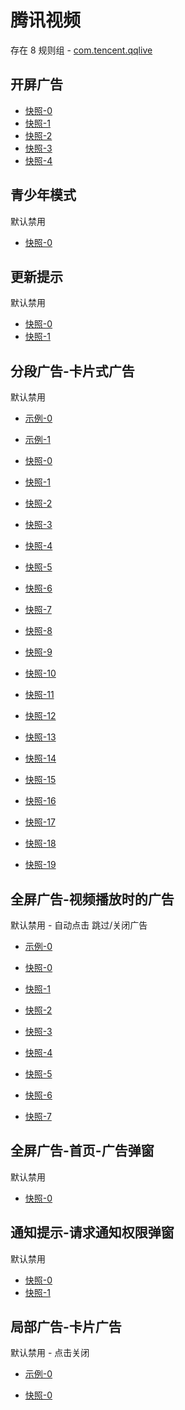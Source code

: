 # 腾讯视频

存在 8 规则组 - [com.tencent.qqlive](/src/apps/com.tencent.qqlive.ts)

## 开屏广告

- [快照-0](https://i.gkd.li/import/12700227)
- [快照-1](https://i.gkd.li/import/12700122)
- [快照-2](https://i.gkd.li/import/12700541)
- [快照-3](https://i.gkd.li/import/12910953)
- [快照-4](https://i.gkd.li/import/14049316)

## 青少年模式

默认禁用

- [快照-0](https://i.gkd.li/import/12700145)

## 更新提示

默认禁用

- [快照-0](https://i.gkd.li/import/12700486)
- [快照-1](https://i.gkd.li/import/13799951)

## 分段广告-卡片式广告

默认禁用

- [示例-0](https://m.gkd.li/57941037/42013a93-fb12-4747-92e0-95f5028eb8e5)
- [示例-1](https://m.gkd.li/57941037/8746fdc8-828e-42bb-9160-8e67b7af2dc7)

- [快照-0](https://i.gkd.li/import/12700299)
- [快照-1](https://i.gkd.li/import/12700302)
- [快照-2](https://i.gkd.li/import/13685929)
- [快照-3](https://i.gkd.li/import/12700518)
- [快照-4](https://i.gkd.li/import/12700175)
- [快照-5](https://i.gkd.li/import/13759380)
- [快照-6](https://i.gkd.li/import/12777344)
- [快照-7](https://i.gkd.li/import/12737313)
- [快照-8](https://i.gkd.li/import/13685842)
- [快照-9](https://i.gkd.li/import/13426421)
- [快照-10](https://i.gkd.li/import/14318802)
- [快照-11](https://i.gkd.li/import/14318811)
- [快照-12](https://i.gkd.li/import/13695084)
- [快照-13](https://i.gkd.li/import/12700303)
- [快照-14](https://i.gkd.li/import/12829866)
- [快照-15](https://i.gkd.li/import/13685871)
- [快照-16](https://i.gkd.li/import/13703219)
- [快照-17](https://i.gkd.li/import/12700210)
- [快照-18](https://i.gkd.li/import/13685877)
- [快照-19](https://i.gkd.li/import/13703298)

## 全屏广告-视频播放时的广告

默认禁用 - 自动点击 跳过/关闭广告

- [示例-0](https://m.gkd.li/57941037/c8f55e94-30ad-440d-b4d8-06fb19f0c17e)

- [快照-0](https://i.gkd.li/import/12700407)
- [快照-1](https://i.gkd.li/import/12700433)
- [快照-2](https://i.gkd.li/import/13043079)
- [快照-3](https://i.gkd.li/import/13526547)
- [快照-4](https://i.gkd.li/import/13695067)
- [快照-5](https://i.gkd.li/import/13946107)
- [快照-6](https://i.gkd.li/import/14001277)
- [快照-7](https://i.gkd.li/import/14318385)

## 全屏广告-首页-广告弹窗

默认禁用

- [快照-0](https://i.gkd.li/import/13842643)

## 通知提示-请求通知权限弹窗

默认禁用

- [快照-0](https://i.gkd.li/import/12700139)
- [快照-1](https://i.gkd.li/import/13670465)

## 局部广告-卡片广告

默认禁用 - 点击关闭

- [示例-0](https://m.gkd.li/57941037/1b7518c9-4ca7-4905-8929-6f0130abf19f)

- [快照-0](https://i.gkd.li/import/14358913)
